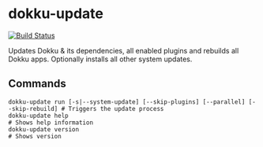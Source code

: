 # dokku-update

[![Build Status](https://github.com/dokku/dokku-update/workflows/CI/badge.svg)](https://github.com/dokku/dokku-update/actions?query=workflow%3ACI)

Updates Dokku & its dependencies, all enabled plugins and rebuilds all Dokku apps. Optionally installs all other system updates.

## Commands

```shell
dokku-update run [-s|--system-update] [--skip-plugins] [--parallel] [--skip-rebuild] # Triggers the update process
dokku-update help                                                                    # Shows help information
dokku-update version                                                                 # Shows version
```
